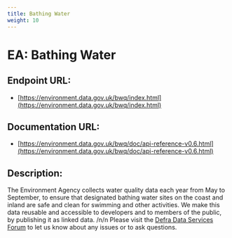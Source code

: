 ```yaml
---
title: Bathing Water
weight: 10
---
```


# EA: Bathing Water

## Endpoint URL:
 - [https://environment.data.gov.uk/bwq/index.html](https://environment.data.gov.uk/bwq/index.html)

## Documentation URL:
 - [https://environment.data.gov.uk/bwq/doc/api-reference-v0.6.html](https://environment.data.gov.uk/bwq/doc/api-reference-v0.6.html)

## Description:
The Environment Agency collects water quality data each year from May to September, to ensure that designated bathing water sites on the coast and inland are safe and clean for swimming and other activities. We make this data reusable and accessible to developers and to members of the public, by publishing it as linked data. /n/n Please visit the [Defra Data Services Forum](https://support.environment.data.gov.uk/hc/en-gb) to let us know about any issues or to ask questions.

